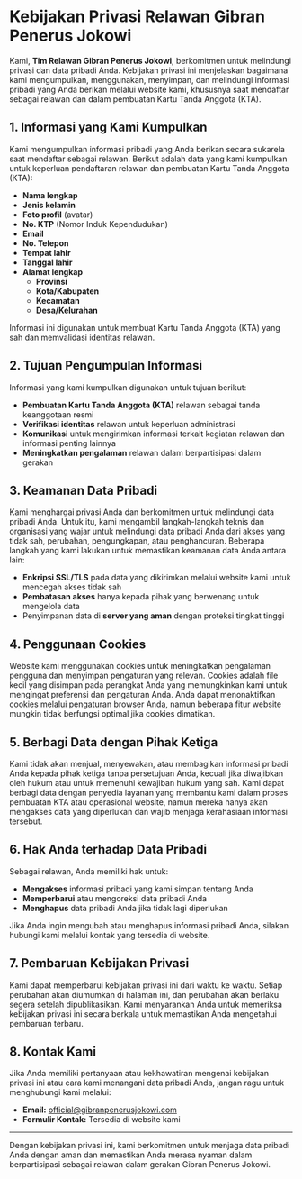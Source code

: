 # Kebijakan Privasi Relawan Gibran Penerus Jokowi

Kami, **Tim Relawan Gibran Penerus Jokowi**, berkomitmen untuk melindungi privasi dan data pribadi Anda. Kebijakan privasi ini menjelaskan bagaimana kami mengumpulkan, menggunakan, menyimpan, dan melindungi informasi pribadi yang Anda berikan melalui website kami, khususnya saat mendaftar sebagai relawan dan dalam pembuatan Kartu Tanda Anggota (KTA).

## **1. Informasi yang Kami Kumpulkan**
Kami mengumpulkan informasi pribadi yang Anda berikan secara sukarela saat mendaftar sebagai relawan. Berikut adalah data yang kami kumpulkan untuk keperluan pendaftaran relawan dan pembuatan Kartu Tanda Anggota (KTA):
- **Nama lengkap**
- **Jenis kelamin**
- **Foto profil** (avatar)
- **No. KTP** (Nomor Induk Kependudukan)
- **Email**
- **No. Telepon**
- **Tempat lahir**
- **Tanggal lahir**
- **Alamat lengkap**
  - **Provinsi**
  - **Kota/Kabupaten**
  - **Kecamatan**
  - **Desa/Kelurahan**

Informasi ini digunakan untuk membuat Kartu Tanda Anggota (KTA) yang sah dan memvalidasi identitas relawan.

## **2. Tujuan Pengumpulan Informasi**
Informasi yang kami kumpulkan digunakan untuk tujuan berikut:
- **Pembuatan Kartu Tanda Anggota (KTA)** relawan sebagai tanda keanggotaan resmi
- **Verifikasi identitas** relawan untuk keperluan administrasi
- **Komunikasi** untuk mengirimkan informasi terkait kegiatan relawan dan informasi penting lainnya
- **Meningkatkan pengalaman** relawan dalam berpartisipasi dalam gerakan

## **3. Keamanan Data Pribadi**
Kami menghargai privasi Anda dan berkomitmen untuk melindungi data pribadi Anda. Untuk itu, kami mengambil langkah-langkah teknis dan organisasi yang wajar untuk melindungi data pribadi Anda dari akses yang tidak sah, perubahan, pengungkapan, atau penghancuran. Beberapa langkah yang kami lakukan untuk memastikan keamanan data Anda antara lain:
- **Enkripsi SSL/TLS** pada data yang dikirimkan melalui website kami untuk mencegah akses tidak sah
- **Pembatasan akses** hanya kepada pihak yang berwenang untuk mengelola data
- Penyimpanan data di **server yang aman** dengan proteksi tingkat tinggi

## **4. Penggunaan Cookies**
Website kami menggunakan cookies untuk meningkatkan pengalaman pengguna dan menyimpan pengaturan yang relevan. Cookies adalah file kecil yang disimpan pada perangkat Anda yang memungkinkan kami untuk mengingat preferensi dan pengaturan Anda. Anda dapat menonaktifkan cookies melalui pengaturan browser Anda, namun beberapa fitur website mungkin tidak berfungsi optimal jika cookies dimatikan.

## **5. Berbagi Data dengan Pihak Ketiga**
Kami tidak akan menjual, menyewakan, atau membagikan informasi pribadi Anda kepada pihak ketiga tanpa persetujuan Anda, kecuali jika diwajibkan oleh hukum atau untuk memenuhi kewajiban hukum yang sah. Kami dapat berbagi data dengan penyedia layanan yang membantu kami dalam proses pembuatan KTA atau operasional website, namun mereka hanya akan mengakses data yang diperlukan dan wajib menjaga kerahasiaan informasi tersebut.

## **6. Hak Anda terhadap Data Pribadi**
Sebagai relawan, Anda memiliki hak untuk:
- **Mengakses** informasi pribadi yang kami simpan tentang Anda
- **Memperbarui** atau mengoreksi data pribadi Anda
- **Menghapus** data pribadi Anda jika tidak lagi diperlukan

Jika Anda ingin mengubah atau menghapus informasi pribadi Anda, silakan hubungi kami melalui kontak yang tersedia di website.

## **7. Pembaruan Kebijakan Privasi**
Kami dapat memperbarui kebijakan privasi ini dari waktu ke waktu. Setiap perubahan akan diumumkan di halaman ini, dan perubahan akan berlaku segera setelah dipublikasikan. Kami menyarankan Anda untuk memeriksa kebijakan privasi ini secara berkala untuk memastikan Anda mengetahui pembaruan terbaru.

## **8. Kontak Kami**
Jika Anda memiliki pertanyaan atau kekhawatiran mengenai kebijakan privasi ini atau cara kami menangani data pribadi Anda, jangan ragu untuk menghubungi kami melalui:
- **Email:** official@gibranpenerusjokowi.com
- **Formulir Kontak:** Tersedia di website kami

---

Dengan kebijakan privasi ini, kami berkomitmen untuk menjaga data pribadi Anda dengan aman dan memastikan Anda merasa nyaman dalam berpartisipasi sebagai relawan dalam gerakan Gibran Penerus Jokowi.
